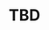 ﻿---
  name: 20d2t3s3
  title: TBD
  content:
  category: Big Data
  format: Quicky
  speakers: TBD
  room: Showroom
  time_start: '12:35'
  time_end: '12:50'
---
